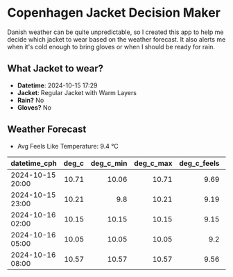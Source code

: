 
# Copenhagen Jacket Decision Maker

Danish weather can be quite unpredictable, so I created this app to help me decide which jacket to wear based on the weather forecast. 
It also alerts me when it's cold enough to bring gloves or when I should be ready for rain.

## What Jacket to wear?

- **Datetime**: 2024-10-15 17:29
- **Jacket**: Regular Jacket with Warm Layers
- **Rain?** No
- **Gloves?** No

## Weather Forecast
- Avg Feels Like Temperature: 9.4 °C

| datetime_cph     |   deg_c |   deg_c_min |   deg_c_max |   deg_c_feels | weather   | wind   | rain   |
|:-----------------|--------:|------------:|------------:|--------------:|:----------|:-------|:-------|
| 2024-10-15 20:00 |   10.71 |       10.06 |       10.71 |          9.69 | Clouds    | Low    | None   |
| 2024-10-15 23:00 |   10.21 |        9.8  |       10.21 |          9.19 | Clouds    | Low    | None   |
| 2024-10-16 02:00 |   10.15 |       10.15 |       10.15 |          9.15 | Clear     | Low    | None   |
| 2024-10-16 05:00 |   10.05 |       10.05 |       10.05 |          9.2  | Clouds    | Low    | None   |
| 2024-10-16 08:00 |   10.57 |       10.57 |       10.57 |          9.56 | Clouds    | High   | None   |
        